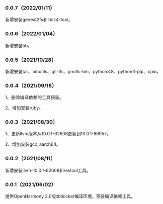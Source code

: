  ### 0.0.7（2022/01/11）

新增安装genext2fs和liblz4-tool。

 ### 0.0.6（2022/01/04）

新增安装hb。

 ### 0.0.5（2021/10/28）

新增安装tar、binutils、git-lfs、gnutls-bin、python3.8、python3-pip、cpio。

 ### 0.0.4（2021/09/18）

1、删除编译依赖的工具预装。

2、增加安装ruby。

 ### 0.0.3（2021/08/30）

1、更新llvm版本从10.0.1-62608更新到10.0.1-69957。

2、增加安装gcc_aarch64。

 ### 0.0.2（2021/08/11）

新增安装llvm-10.0.1-62608和restool工具。

 ### 0.0.1（2021/06/02）

提供OpenHarmony 2.0版本docker编译环境，预装编译依赖工具。

